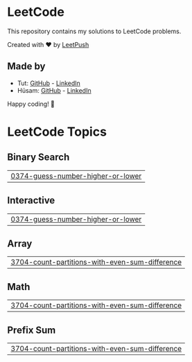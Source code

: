 # LeetCode

This repository contains my solutions to LeetCode problems.

Created with :heart: by [LeetPush](https://github.com/husamahmud/LeetPush)

 ## Made by 
 - Tut: [GitHub](https://github.com/TutTrue) - [LinkedIn](https://www.linkedin.com/in/mahmoud-hamdy-8b6825245/)
 - Hüsam: [GitHub](https://github.com/husamahmud) - [LinkedIn](https://www.linkedin.com/in/husamahmud/)

 Happy coding! 🚀
<!---LeetCode Topics Start-->
# LeetCode Topics
## Binary Search
|  |
| ------- |
| [0374-guess-number-higher-or-lower](https://github.com/POOMESH-19/Leet-Code-Problem/tree/master/0374-guess-number-higher-or-lower) |
## Interactive
|  |
| ------- |
| [0374-guess-number-higher-or-lower](https://github.com/POOMESH-19/Leet-Code-Problem/tree/master/0374-guess-number-higher-or-lower) |
## Array
|  |
| ------- |
| [3704-count-partitions-with-even-sum-difference](https://github.com/POOMESH-19/Leet-Code-Problem/tree/master/3704-count-partitions-with-even-sum-difference) |
## Math
|  |
| ------- |
| [3704-count-partitions-with-even-sum-difference](https://github.com/POOMESH-19/Leet-Code-Problem/tree/master/3704-count-partitions-with-even-sum-difference) |
## Prefix Sum
|  |
| ------- |
| [3704-count-partitions-with-even-sum-difference](https://github.com/POOMESH-19/Leet-Code-Problem/tree/master/3704-count-partitions-with-even-sum-difference) |
<!---LeetCode Topics End-->
